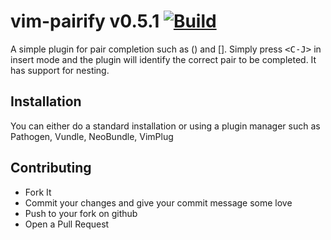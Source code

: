 # vim-pairify v0.5.1 [![Build](https://github.com/dhruvasagar/vim-pairify/actions/workflows/ci.yml/badge.svg)](https://github.com/dhruvasagar/vim-pairify/actions/workflows/ci.yml)

A simple plugin for pair completion such as () and []. Simply press
<kbd>\<C-J></kbd> in insert mode and the plugin will identify the correct pair
to be completed. It has support for nesting.

## Installation

You can either do a standard installation or using a plugin manager such as
Pathogen, Vundle, NeoBundle, VimPlug

## Contributing

- Fork It
- Commit your changes and give your commit message some love
- Push to your fork on github
- Open a Pull Request
